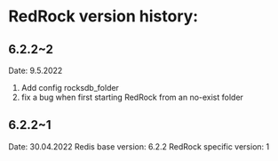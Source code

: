 # RedRock version history:

## 6.2.2~2

Date: 9.5.2022
1. Add config rocksdb_folder
2. fix a bug when first starting RedRock from an no-exist folder

## 6.2.2~1

Date: 30.04.2022
Redis base version: 6.2.2
RedRock specific version: 1


